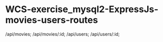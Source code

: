 # WCS-exercise_mysql2-ExpressJs-movies-users-routes
/api/movies;     /api/movies/:id;     /api/users;     /api/users/:id;
